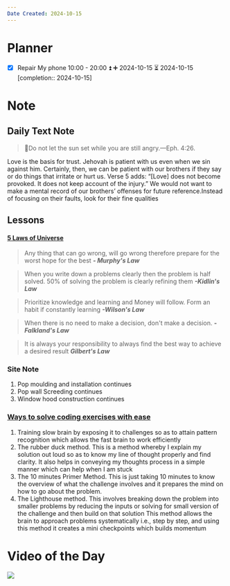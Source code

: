 ```yaml
---
Date Created: 2024-10-15
---
```

# Planner
- [x] Repair My phone 10:00 - 20:00 ⏫ ➕ 2024-10-15 ⏳ 2024-10-15  [completion:: 2024-10-15]

# Note
## Daily Text Note 
> 
> 📓Do not let the sun set while you are still angry.​—Eph. 4:26.
> 

Love is the basis for trust. Jehovah is patient with us even when we sin against him. Certainly, then, we can be patient with our brothers if they say or do things that irritate or hurt us. Verse 5 adds: “[Love] does not become provoked. It does not keep account of the injury.” We would not want to make a mental record of our brothers’ offenses for future reference.Instead of focusing on their faults, look for their fine qualities

## Lessons
#### [5 Laws of Universe](https://www.instagram.com/reel/C-lvtiGx9fb/?igsh=MXJtZjViOTZlbmU0cg== )

> Any thing that can go wrong, will go wrong therefore prepare for the worst hope for the best 
>                        ***- Murphy's Law***

> When you write down a problems clearly then the problem is half solved. 50% of solving the problem is clearly refining them 
>                       ***-Kidlin's  Law***

> Prioritize knowledge and learning and Money will follow. Form an habit if constantly learning 
>                      ***-Wilson's Law***

> When there is no need to make a decision, don't make a decision. 
>                      ***-Falkland's Law***

> It is always your responsibility to always find the best way to achieve a desired result 
>                      ***Gilbert's Law***

### Site Note
1. Pop moulding and installation continues 
2. Pop wall Screeding continues 
3. Window hood construction continues 
### [Ways to solve coding exercises with ease](https://youtu.be/JdPw5UP57LE?si=GFSHjgbiiK4Dygez)
1. Training slow brain by exposing it to challenges so as to attain pattern recognition which allows the fast brain to work efficiently 
2. The rubber duck method. This is a method whereby I explain my solution out loud so as to know my line of thought properly and find clarity. It also helps in conveying my thoughts process in a simple manner which can help when I am stuck
3. The 10 minutes Primer Method. This is just taking 10 minutes to know the overview of what the challenge involves and it prepares the mind on how to go about the problem.
4. The Lighthouse method. This involves breaking down the problem into smaller problems by reducing the inputs or solving for small version of the challenge and then build on that solution This method allows the brain to approach problems systematically i.e., step by step, and using this method it creates a mini checkpoints which builds momentum
# Video of the Day

![](https://youtu.be/mw0LGzIKvoo?si=KN5lAC7yD7sXQ3Kl)
